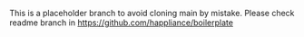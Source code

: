 This is a placeholder branch to avoid cloning main by mistake. Please check readme branch in https://github.com/happliance/boilerplate